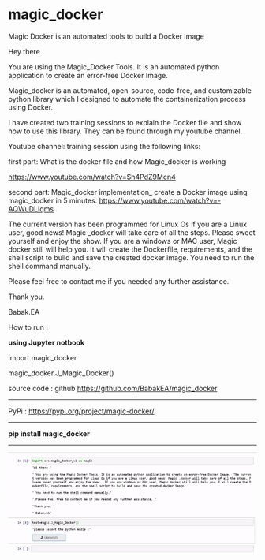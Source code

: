 # magic_docker
Magic Docker is an automated tools to build a Docker Image


Hey there
 

You are using the Magic_Docker Tools. It is an automated python application to create an error-free Docker Image. 

Magic_docker is an automated, open-source, code-free, and customizable python library which I designed to automate the containerization process using Docker. 

I have created two training sessions to explain the Docker file and show how to use this library. 
They can be found through my youtube channel. 

Youtube channel: training session using the following links:

first part: What is the docker file and how Magic_docker is working   

https://www.youtube.com/watch?v=Sh4PdZ9Mcn4

second part: Magic_docker implementation_ create a Docker image using magic_docker in 5 minutes.
https://www.youtube.com/watch?v=-AQWuDLIqms



The current version has been programmed for Linux Os if you are a Linux user, good news! Magic _docker will take care of all the steps. Please sweet yourself and enjoy the show. 
If you are a windows or MAC user, Magic docker still will help you. It will create the Dockerfile, requirements, and the shell script to build and save the created docker image. 
You need to run the shell command manually. 

Please feel free to contact me if you needed any further assistance. 

Thank you. 

Babak.EA


How to run : 

<b> using Jupyter notbook </b> 

import magic_docker

magic_docker.J_Magic_Docker()

source code : github
https://github.com/BabakEA/magic_docker
**************************************
PyPi : 
https://pypi.org/project/magic-docker/

**************************************

<b> pip install magic_docker </b>

**************************************

![Magic_Docker](data/Magic.gif)




